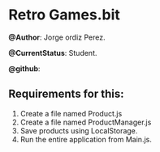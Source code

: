 # Retro Games.bit

**@Author**: Jorge ordiz Perez.

**@CurrentStatus**: Student.

**@github**: 

## Requirements for this: ##

1. Create a file named Product.js
2. Create a file named ProductManager.js
3. Save products using LocalStorage.
4. Run the entire application from Main.js.